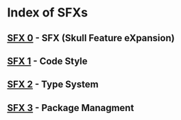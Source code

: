 # Index of SFXs

## [SFX 0](/docs/sfx/sfx_0.md) - SFX (Skull Feature eXpansion)
## [SFX 1](/docs/sfx/sfx_1.md) - Code Style
## [SFX 2](/docs/sfx/sfx_2.md) - Type System
## [SFX 3](/docs/sfx/sfx_3.md) - Package Managment
